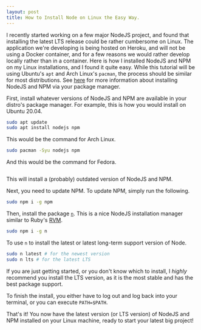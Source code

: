 ```yaml
---
layout: post
title: How to Install Node on Linux the Easy Way.
---
```


I recently started working on a few major NodeJS project, and found that installing the latest LTS release could be rather cumbersome on Linux. The application we're developing is being hosted on Heroku, and will not be using a Docker container, and for a few reasons we would rather develop locally rather than in a container. Here is how I installed NodeJS and NPM on my Linux installations, and I found it quite easy. While this tutorial will be using Ubuntu's `apt` and Arch Linux's `pacman`, the process should be similar for most distributions. See [here](https://nodejs.org/en/download/package-manager/) for more information about installing NodeJS and NPM via your package manager.

First, install whatever versions of NodeJS and NPM are available in your distro's package manager. For example, this is how you would install on Ubuntu 20.04.

```Bash
sudo apt update
sudo apt install nodejs npm
```

This would be the command for Arch Linux.

```Bash
sudo pacman -Syu nodejs npm
```

And this would be the command for Fedora.

```Bash
```

This will install a (probably) outdated version of NodeJS and NPM. 

Next, you need to update NPM. To update NPM, simply run the following.

```Bash
sudo npm i -g npm
```

Then, install the package [`n`](https://www.npmjs.com/package/n). This is a nice NodeJS installation manager similar to Ruby's [RVM](https://rvm.io/).

```Bash
sudo npm i -g n
```

To use `n` to install the latest or latest long-term support version of Node.

```Bash
sudo n latest # for the newest version
sudo n lts # for the latest LTS
```

If you are just getting started, or you don't know which to install, I *highly* recommend you install the LTS version, as it is the most stable and has the best package support.

To finish the install, you either have to log out and log back into your terminal, or you can execute `PATH=$PATH`. 

That's it! You now have the latest version (or LTS version) of NodeJS and NPM installed on your Linux machine, ready to start your latest big project!